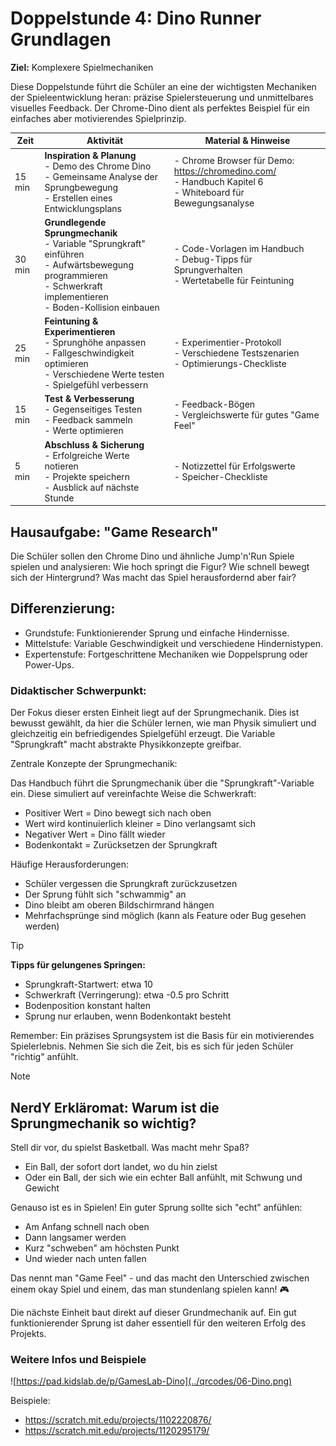 # Doppelstunde 4: Dino Runner Grundlagen  

**Ziel:** Komplexere Spielmechaniken

Diese Doppelstunde führt die Schüler an eine der wichtigsten Mechaniken der Spieleentwicklung heran: präzise Spielersteuerung und unmittelbares visuelles Feedback. Der Chrome-Dino dient als perfektes Beispiel für ein einfaches aber motivierendes Spielprinzip.

| Zeit   | Aktivität                                                    | Material & Hinweise                                          |
| ------ | ------------------------------------------------------------ | ------------------------------------------------------------ |
| 15 min | **Inspiration & Planung** <br>- Demo des Chrome Dino <br>- Gemeinsame Analyse der Sprungbewegung <br>- Erstellen eines Entwicklungsplans | - Chrome Browser für Demo: https://chromedino.com/<br>- Handbuch Kapitel 6 <br>- Whiteboard für Bewegungsanalyse |
| 30 min | **Grundlegende Sprungmechanik** <br>- Variable "Sprungkraft" einführen <br>- Aufwärtsbewegung programmieren <br>- Schwerkraft implementieren <br>- Boden-Kollision einbauen | - Code-Vorlagen im Handbuch <br>- Debug-Tipps für Sprungverhalten <br>- Wertetabelle für Feintuning |
| 25 min | **Feintuning & Experimentieren** <br>- Sprunghöhe anpassen <br>- Fallgeschwindigkeit optimieren <br>- Verschiedene Werte testen <br>- Spielgefühl verbessern | - Experimentier-Protokoll <br>- Verschiedene Testszenarien <br>- Optimierungs-Checkliste |
| 15 min | **Test & Verbesserung** <br>- Gegenseitiges Testen <br>- Feedback sammeln <br>- Werte optimieren | - Feedback-Bögen <br>- Vergleichswerte für gutes "Game Feel" |
| 5 min  | **Abschluss & Sicherung** <br>- Erfolgreiche Werte notieren <br>- Projekte speichern <br>- Ausblick auf nächste Stunde | - Notizzettel für Erfolgswerte <br>- Speicher-Checkliste     |

## Hausaufgabe: "Game Research" 

Die Schüler sollen den Chrome Dino und ähnliche Jump'n'Run Spiele spielen und analysieren: Wie hoch springt die Figur? Wie schnell bewegt sich der Hintergrund? Was macht das Spiel herausfordernd aber fair?

## Differenzierung: 

- Grundstufe: Funktionierender Sprung und einfache Hindernisse. 
- Mittelstufe: Variable Geschwindigkeit und verschiedene Hindernistypen. 
- Expertenstufe: Fortgeschrittene Mechaniken wie Doppelsprung oder Power-Ups.

### Didaktischer Schwerpunkt:
Der Fokus dieser ersten Einheit liegt auf der Sprungmechanik. Dies ist bewusst gewählt, da hier die Schüler lernen, wie man Physik simuliert und gleichzeitig ein befriedigendes Spielgefühl erzeugt. Die Variable "Sprungkraft" macht abstrakte Physikkonzepte greifbar.

Zentrale Konzepte der Sprungmechanik:

Das Handbuch führt die Sprungmechanik über die "Sprungkraft"-Variable ein. Diese simuliert auf vereinfachte Weise die Schwerkraft:
- Positiver Wert = Dino bewegt sich nach oben
- Wert wird kontinuierlich kleiner = Dino verlangsamt sich
- Negativer Wert = Dino fällt wieder
- Bodenkontakt = Zurücksetzen der Sprungkraft

Häufige Herausforderungen:
- Schüler vergessen die Sprungkraft zurückzusetzen
- Der Sprung fühlt sich "schwammig" an
- Dino bleibt am oberen Bildschirmrand hängen
- Mehrfachsprünge sind möglich (kann als Feature oder Bug gesehen werden)

> [!TIP]
>
> **Tipps für gelungenes Springen:**
>
> - Sprungkraft-Startwert: etwa 10
> - Schwerkraft (Verringerung): etwa -0.5 pro Schritt
> - Bodenposition konstant halten
> - Sprung nur erlauben, wenn Bodenkontakt besteht

Remember: Ein präzises Sprungsystem ist die Basis für ein motivierendes Spielerlebnis. Nehmen Sie sich die Zeit, bis es sich für jeden Schüler "richtig" anfühlt.

> [!NOTE]
> ## NerdY Erkläromat: Warum ist die Sprungmechanik so wichtig?
>
> Stell dir vor, du spielst Basketball. Was macht mehr Spaß?
> - Ein Ball, der sofort dort landet, wo du hin zielst
> - Oder ein Ball, der sich wie ein echter Ball anfühlt, mit Schwung und Gewicht
>
> Genauso ist es in Spielen! Ein guter Sprung sollte sich "echt" anfühlen:
> - Am Anfang schnell nach oben
> - Dann langsamer werden
> - Kurz "schweben" am höchsten Punkt
> - Und wieder nach unten fallen
>
> Das nennt man "Game Feel" - und das macht den Unterschied zwischen einem okay Spiel und einem, das man stundenlang spielen kann! 🎮

Die nächste Einheit baut direkt auf dieser Grundmechanik auf. Ein gut funktionierender Sprung ist daher essentiell für den weiteren Erfolg des Projekts.



### Weitere Infos und Beispiele

![https://pad.kidslab.de/p/GamesLab-Dino](../qrcodes/06-Dino.png)

Beispiele: 

- https://scratch.mit.edu/projects/1102220876/
- https://scratch.mit.edu/projects/1120295179/

